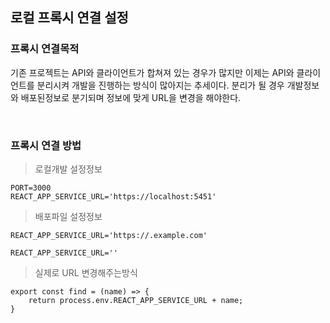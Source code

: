 ## 로컬 프록시 연결 설정



### 프록시 연결목적

기존 프로젝트는 API와 클라이언트가 합쳐져 있는 경우가 많지만
이제는 API와 클라이언트를 분리시켜 개발을 진행하는 방식이 많아지는 추세이다.
분리가 될 경우 개발정보와 배포된정보로 분기되며 정보에 맞게 URL을 변경을 해야한다.

<br />

### 프록시 연결 방법

> 로컬개발 설정정보

```
PORT=3000
REACT_APP_SERVICE_URL='https://localhost:5451'
```

> 배포파일 설정정보

```
REACT_APP_SERVICE_URL='https://.example.com'
```

```
REACT_APP_SERVICE_URL=''
```

> 실제로 URL 변경해주는방식

```
export const find = (name) => {
    return process.env.REACT_APP_SERVICE_URL + name;
}
```


